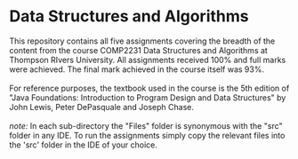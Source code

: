 # Data Structures and Algorithms
This repository contains all five assignments covering the breadth of the content from the course COMP2231 Data Structures and Algorithms at Thompson RIvers University. All assignments received 100% and full marks were achieved. The final mark achieved in the course itself was 93%. 
  <br /><br />For reference purposes, the textbook used in the course is the 5th edition of "Java Foundations: Introduction to Program Design and Data Structures" by John Lewis, Peter DePasquale and Joseph Chase.  
  <br />*note:* In each sub-directory the "Files" folder is synonymous with the "src" folder in any IDE. To run the assignments simply copy the relevant files into the 'src' folder in the IDE of your choice. 
